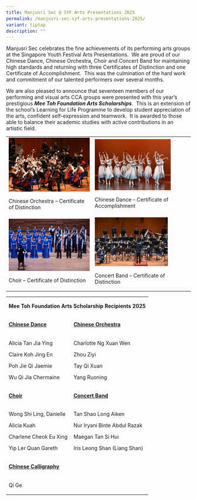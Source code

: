 ```yaml
---
title: Manjusri Sec @ SYF Arts Presentations 2025
permalink: /manjusri-sec-syf-arts-presentations-2025/
variant: tiptap
description: ""
---
```

<p>Manjusri Sec celebrates the fine achievements of its performing arts groups
at the Singapore Youth Festival Arts Presentations.&nbsp; We are proud
of our Chinese Dance, Chinese Orchestra, Choir and Concert Band for maintaining
high standards and returning with three Certificates of Distinction and
one Certificate of Accomplishment.&nbsp; This was the culmination of the
hard work and commitment of our talented performers over several months.</p>
<p>We are also pleased to announce that seventeen members of our performing
and visual arts CCA groups were presented with this year’s prestigious <strong><em>Mee Toh Foundation Arts Scholarships</em></strong>.&nbsp;
This is an extension of the school’s Learning for Life Programme to develop
student appreciation of the arts, confident self-expression and teamwork.&nbsp;
It is awarded to those able to balance their academic studies with active
contributions in an artistic field.</p>
<p></p>
<table style="minWidth: 50px">
<colgroup>
<col>
<col>
</colgroup>
<tbody>
<tr>
<td rowspan="1" colspan="1">
<div class="isomer-image-wrapper">
<img style="width: 100%" height="auto" width="100%" alt="" src="/images/Spotlight/2025 SYF/Manjusri_Secondary_School_R1_2026.jpg">
</div>
<p>Chinese Orchestra – Certificate of Distinction</p>
</td>
<td rowspan="1" colspan="1">
<div class="isomer-image-wrapper">
<img style="width: 81%;" height="auto" width="100%" alt="" src="/images/Spotlight/2025 SYF/MANJUSRI_SECONDARY_SCHOOL_NZ9_2979.jpg">
</div>
<p>Chinese Dance – Certificate of Accomplishment</p>
</td>
</tr>
<tr>
<td rowspan="1" colspan="1">
<div class="isomer-image-wrapper">
<img style="width: 100%" height="auto" width="100%" alt="" src="/images/Spotlight/2025 SYF/MANJUSRI_SECONDARY_SCHOOL_Z62_1704.jpg">
</div>
<p>Choir – Certificate of Distinction</p>
</td>
<td rowspan="1" colspan="1">
<div class="isomer-image-wrapper">
<img style="width: 78%;" height="auto" width="100%" alt="" src="/images/Spotlight/2025 SYF/Manjusri_Secondary_School_NZ9_7219.jpg">
</div>
<p>Concert Band – Certificate of Distinction</p>
</td>
</tr>
</tbody>
</table>
<table style="minWidth: 50px">
<colgroup>
<col>
<col>
</colgroup>
<tbody>
<tr>
<td rowspan="1" colspan="2">
<p><strong>Mee Toh Foundation Arts Scholarship Recipients 2025</strong>
</p>
</td>
</tr>
<tr>
<td rowspan="1" colspan="1">
<p><strong><u>Chinese Dance</u></strong>
</p>
</td>
<td rowspan="1" colspan="1">
<p><strong><u>Chinese Orchestra</u></strong>
</p>
</td>
</tr>
<tr>
<td rowspan="1" colspan="1">
<p>Alicia Tan Jia Ying</p>
<p>Claire Koh Jing En</p>
<p>Poh Jie Qi Jaemie</p>
<p>Wu Qi Jia Chermaine</p>
</td>
<td rowspan="1" colspan="1">
<p>Charlotte Ng Xuan Wen</p>
<p>Zhou Ziyi</p>
<p>Tay Qi Xuan</p>
<p>Yang Ruoning</p>
</td>
</tr>
<tr>
<td rowspan="1" colspan="1">
<p><strong><u>Choir</u></strong>
</p>
</td>
<td rowspan="1" colspan="1">
<p><strong><u>Concert Band</u></strong>
</p>
</td>
</tr>
<tr>
<td rowspan="1" colspan="1">
<p>Wong Shi Ling, Danielle</p>
<p>Alicia Kuah</p>
<p>Charlene Cheok Eu Xing</p>
<p>Yip Ler Quan Gareth</p>
</td>
<td rowspan="1" colspan="1">
<p>Tan Shao Long Aiken</p>
<p>Nur Iryani Binte Abdul Razak</p>
<p>Maegan Tan Si Hui</p>
<p>Iris Leong Shan (Liang Shan)&nbsp;</p>
</td>
</tr>
<tr>
<td rowspan="1" colspan="2">
<p><strong><u>Chinese Calligraphy</u></strong>
</p>
</td>
</tr>
<tr>
<td rowspan="1" colspan="2">
<p>Qi Ge</p>
</td>
</tr>
</tbody>
</table>
<p></p>